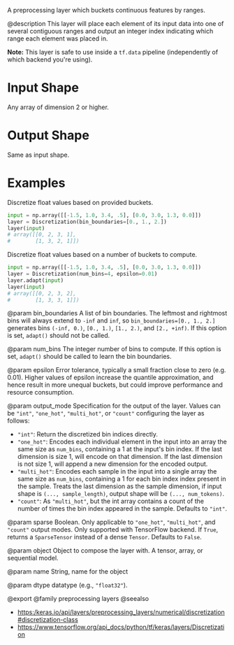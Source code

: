A preprocessing layer which buckets continuous features by ranges.

@description
This layer will place each element of its input data into one of several
contiguous ranges and output an integer index indicating which range each
element was placed in.

**Note:** This layer is safe to use inside a `tf.data` pipeline
(independently of which backend you're using).

# Input Shape
Any array of dimension 2 or higher.

# Output Shape
Same as input shape.

# Examples
Discretize float values based on provided buckets.
```python
input = np.array([[-1.5, 1.0, 3.4, .5], [0.0, 3.0, 1.3, 0.0]])
layer = Discretization(bin_boundaries=[0., 1., 2.])
layer(input)
# array([[0, 2, 3, 1],
#        [1, 3, 2, 1]])
```

Discretize float values based on a number of buckets to compute.
```python
input = np.array([[-1.5, 1.0, 3.4, .5], [0.0, 3.0, 1.3, 0.0]])
layer = Discretization(num_bins=4, epsilon=0.01)
layer.adapt(input)
layer(input)
# array([[0, 2, 3, 2],
#        [1, 3, 3, 1]])
```

@param bin_boundaries
A list of bin boundaries.
The leftmost and rightmost bins
will always extend to `-inf` and `inf`,
so `bin_boundaries=[0., 1., 2.]`
generates bins `(-inf, 0.)`, `[0., 1.)`, `[1., 2.)`,
and `[2., +inf)`.
If this option is set, `adapt()` should not be called.

@param num_bins
The integer number of bins to compute.
If this option is set,
`adapt()` should be called to learn the bin boundaries.

@param epsilon
Error tolerance, typically a small fraction
close to zero (e.g. 0.01). Higher values of epsilon increase
the quantile approximation, and hence result in more
unequal buckets, but could improve performance
and resource consumption.

@param output_mode
Specification for the output of the layer.
Values can be `"int"`, `"one_hot"`, `"multi_hot"`, or
`"count"` configuring the layer as follows:
- `"int"`: Return the discretized bin indices directly.
- `"one_hot"`: Encodes each individual element in the
    input into an array the same size as `num_bins`,
    containing a 1 at the input's bin
    index. If the last dimension is size 1, will encode on that
    dimension.  If the last dimension is not size 1,
    will append a new dimension for the encoded output.
- `"multi_hot"`: Encodes each sample in the input into a
    single array the same size as `num_bins`,
    containing a 1 for each bin index
    index present in the sample.
    Treats the last dimension as the sample
    dimension, if input shape is `(..., sample_length)`,
    output shape will be `(..., num_tokens)`.
- `"count"`: As `"multi_hot"`, but the int array contains
    a count of the number of times the bin index appeared
    in the sample.
Defaults to `"int"`.

@param sparse
Boolean. Only applicable to `"one_hot"`, `"multi_hot"`,
and `"count"` output modes. Only supported with TensorFlow
backend. If `True`, returns a `SparseTensor` instead of
a dense `Tensor`. Defaults to `False`.

@param object
Object to compose the layer with. A tensor, array, or sequential model.

@param name
String, name for the object

@param dtype
datatype (e.g., `"float32"`).

@export
@family preprocessing layers
@seealso
+ <https:/keras.io/api/layers/preprocessing_layers/numerical/discretization#discretization-class>
+ <https://www.tensorflow.org/api_docs/python/tf/keras/layers/Discretization>
